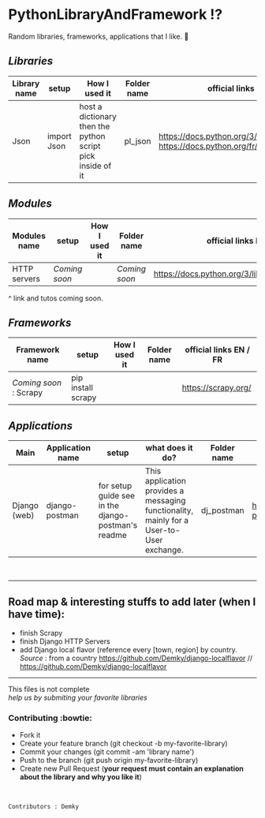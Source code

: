 # PythonLibraryAndFramework :interrobang:
Random libraries, frameworks, applications that I like. :sparkling_heart:


*Libraries*
--

Library name | setup | How I used it | Folder name |official links EN / FR 
--------- | --------- | --------- | ---------| ---------
Json | import Json |  host a dictionary then the python script pick inside of it | pl_json | https://docs.python.org/3/library/json.html <br/>  https://docs.python.org/fr/dev/library/json.html

*Modules*
--

Modules name | setup | How I used it | Folder name |official links EN / FR 
--------- | --------- | --------- | ---------| ---------
HTTP servers | _Coming soon_ | | _Coming soon_ | https://docs.python.org/3/library/http.server.html

^ link and tutos coming soon.


*Frameworks*
--

Framework name | setup | How I used it | Folder name |official links EN / FR 
--------- | --------- | --------- | ---------| ---------
_Coming soon_ : Scrapy | pip install scrapy | | | https://scrapy.org/

*Applications*
--

Main | Application name | setup | what does it do? | Folder name |official links EN / FR 
--------- | --------- | --------- | --------- | ---------| ---------
Django (web) | django-postman | for setup guide see in the django-postman's readme |This application provides a messaging functionality, mainly for a User-to-User exchange. | dj_postman | https://bitbucket.org/psam/django-postman/

<br/> 

--------------
Road map & interesting stuffs to add later (when I have time):
---------------
* finish Scrapy
* finish Django HTTP Servers
* add Django local flavor (reference every [town, region] by country.
_Source_ : from a country https://github.com/Demky/django-localflavor // https://github.com/Demky/django-localflavor


--------------


This files is not complete <br/> 
_help us by submiting your favorite libraries_

### Contributing :bowtie:
* Fork it
* Create your feature branch (git checkout -b my-favorite-library)
* Commit your changes (git commit -am 'library name')
* Push to the branch (git push origin my-favorite-library)
* Create new Pull Request (**your request must contain an explanation about the library and why you like it**)

<br/>

    Contributors : Demky
